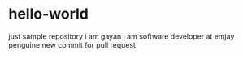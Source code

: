 # hello-world
just sample repository
i am gayan
i am software developer at emjay penguine
new commit for pull request
